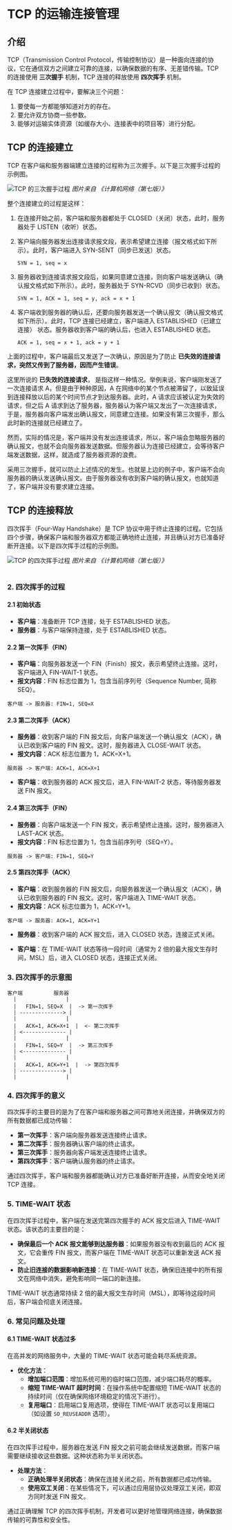 # TCP 的运输连接管理

## 介绍

TCP（Transmission Control Protocol，传输控制协议）是一种面向连接的协议，它在通信双方之间建立可靠的连接，以确保数据的有序、无差错传输。TCP 的连接使用 **三次握手** 机制，TCP 连接的释放使用 **四次挥手** 机制。

在 TCP 连接建立过程中，要解决三个问题：

1. 要使每一方都能够知道对方的存在。
2. 要允许双方协商一些参数。
3. 能够对运输实体资源（如缓存大小、连接表中的项目等）进行分配。

## TCP 的连接建立

TCP 在客户端和服务器端建立连接的过程称为三次握手。以下是三次握手过程的示例图。

![TCP 的三次握手过程](/assets/tcp-three-way-handshake.png)
*图片来自 《计算机网络（第七版）》*

整个连接建立的过程是这样：

1. 在连接开始之前，客户端和服务器都处于 CLOSED（关闭）状态，此时，服务器处于 LISTEN（收听）状态。
2. 客户端向服务器发出连接请求报文段，表示希望建立连接（报文格式如下所示）。此时，客户端进入 SYN-SENT（同步已发送）状态。

    ```plaintext
    SYN = 1, seq = x
    ```

3. 服务器收到连接请求报文段后，如果同意建立连接，则向客户端发送确认（确认报文格式如下所示）。此时，服务器处于 SYN-RCVD（同步已收到）状态。

    ```plaintext
    SYN = 1, ACK = 1, seq = y, ack = x + 1
    ```

4. 客户端收到服务器的确认后，还要向服务器发送一个确认报文（确认报文格式如下所示）。此时，TCP 连接已经建立，客户端进入 ESTABLISHED（已建立连接） 状态。服务器收到客户端的确认后，也进入 ESTABLISHED 状态。

    ```plaintext
    ACK = 1, seq = x + 1, ack = y + 1
    ```

上面的过程中，客户端最后又发送了一次确认，原因是为了防止 **已失效的连接请求，突然又传到了服务器，因而产生错误**。

这里所说的 **已失效的连接请求**， 是指这样一种情况。举例来说，客户端刚发送了一次连接请求 A，但是由于种种原因，A 在网络中的某个节点被滞留了，以致延误到连接释放以后的某个时间节点才到达服务器。此时，A 请求应该被认定为失效的请求，但之后 A 请求到达了服务器，服务器认为客户端又发出了一次连接请求，于是，服务器向客户端发出确认报文，同意建立连接。如果没有第三次握手，那么此时新的连接就已经建立了。

然而，实际的情况是，客户端并没有发出连接请求，所以，客户端会忽略服务器的确认报文，也就不会向服务器发送数据。但服务器认为连接已经建立，会等待客户端发送数据，这样，就造成了服务器资源的浪费。

采用三次握手，就可以防止上述情况的发生。也就是上边的例子中，客户端不会向服务器的确认发送确认报文。由于服务器没有收到客户端的确认报文，也就知道了，客户端并没有要求建立连接。

<!-- ### 5. 常见问题及处理

#### 5.1 SYN 洪泛攻击

SYN 洪泛攻击（SYN Flood Attack）是利用 TCP 三次握手过程中的漏洞进行的拒绝服务攻击。攻击者发送大量伪造的 SYN 报文，使服务器创建大量半连接，耗尽服务器资源。

- **防御方法**：
  - **SYN Cookies**：在服务器生成 SYN-ACK 报文时，不立即分配资源，而是通过加密算法生成一个 Cookie 作为 ACK 报文的一部分。客户端在第三次握手时，发送包含此 Cookie 的 ACK 报文，服务器验证后才分配资源。
  - **缩短 SYN-RECEIVED 超时时间**：减少服务器保持半连接状态的时间，尽快释放资源。
  - **限制每个 IP 的连接数**：防止单个 IP 发送大量 SYN 报文。

### 6. 三次握手与四次挥手的对比

在 TCP 协议中，连接的建立通过三次握手完成，而连接的释放通过四次挥手（Four-Way Handshake）完成。四次挥手的过程如下：

- **第一次挥手**：客户端发送 FIN 报文，表示不再发送数据，但仍可接收数据。
- **第二次挥手**：服务器收到 FIN 报文，发送 ACK 报文，确认已收到客户端的 FIN 报文。
- **第三次挥手**：服务器发送 FIN 报文，表示不再发送数据，但可接收数据。
- **第四次挥手**：客户端收到服务器的 FIN 报文，发送 ACK 报文，确认已收到服务器的 FIN 报文。

三次握手用于连接的建立，而四次挥手用于连接的释放，两者共同确保 TCP 连接的可靠性和有序性。 -->

## TCP 的连接释放

四次挥手（Four-Way Handshake）是 TCP 协议中用于终止连接的过程。它包括四个步骤，确保客户端和服务器双方都能正确地终止连接，并且确认对方已准备好断开连接。以下是四次挥手过程的示例图。

![TCP 的四次挥手过程](/assets/tcp-four-way-handshake.png)
*图片来自 《计算机网络（第七版）》*



























#



### 2. 四次挥手的过程

#### 2.1 初始状态

- **客户端**：准备断开 TCP 连接，处于 ESTABLISHED 状态。
- **服务器**：与客户端保持连接，处于 ESTABLISHED 状态。

#### 2.2 第一次挥手（FIN）

- **客户端**：向服务器发送一个 FIN（Finish）报文，表示希望终止连接。这时，客户端进入 FIN-WAIT-1 状态。
- **报文内容**：FIN 标志位置为 1，包含当前序列号（Sequence Number, 简称 SEQ）。

```plaintext
客户端 -> 服务器: FIN=1, SEQ=X
```

#### 2.3 第二次挥手（ACK）

- **服务器**：收到客户端的 FIN 报文后，向客户端发送一个确认报文（ACK），确认已收到客户端的 FIN 报文。这时，服务器进入 CLOSE-WAIT 状态。
- **报文内容**：ACK 标志位置为 1，ACK=X+1。

```plaintext
服务器 -> 客户端: ACK=1, ACK=X+1
```

- **客户端**：收到服务器的 ACK 报文后，进入 FIN-WAIT-2 状态，等待服务器发送 FIN 报文。

#### 2.4 第三次挥手（FIN）

- **服务器**：向客户端发送一个 FIN 报文，表示希望终止连接。这时，服务器进入 LAST-ACK 状态。
- **报文内容**：FIN 标志位置为 1，包含当前序列号（SEQ=Y）。

```plaintext
服务器 -> 客户端: FIN=1, SEQ=Y
```

#### 2.5 第四次挥手（ACK）

- **客户端**：收到服务器的 FIN 报文后，向服务器发送一个确认报文（ACK），确认已收到服务器的 FIN 报文。这时，客户端进入 TIME-WAIT 状态。
- **报文内容**：ACK 标志位置为 1，ACK=Y+1。

```plaintext
客户端 -> 服务器: ACK=1, ACK=Y+1
```

- **服务器**：收到客户端的 ACK 报文后，进入 CLOSED 状态，连接正式关闭。

- **客户端**：在 TIME-WAIT 状态等待一段时间（通常为 2 倍的最大报文生存时间，MSL）后，进入 CLOSED 状态，连接正式关闭。

### 3. 四次挥手的示意图

```plaintext
客户端          服务器
  |                |
  |   FIN=1, SEQ=X  |  -> 第一次挥手
  | --------------> |
  |                |
  |   ACK=1, ACK=X+1  |  <- 第二次挥手
  | <-------------- |
  |                |
  |   FIN=1, SEQ=Y  |  -> 第三次挥手
  | <-------------- |
  |                |
  |   ACK=1, ACK=Y+1  |  -> 第四次挥手
  | --------------> |
  |                |
```

### 4. 四次挥手的意义

四次挥手的主要目的是为了在客户端和服务器之间可靠地关闭连接，并确保双方的所有数据都已成功传输：

- **第一次挥手**：客户端向服务器发送连接终止请求。
- **第二次挥手**：服务器确认客户端的终止请求。
- **第三次挥手**：服务器向客户端发送连接终止请求。
- **第四次挥手**：客户端确认服务器的终止请求。

通过四次挥手，客户端和服务器都能确认对方已准备好断开连接，从而安全地关闭 TCP 连接。

### 5. TIME-WAIT 状态

在四次挥手过程中，客户端在发送完第四次握手的 ACK 报文后进入 TIME-WAIT 状态。该状态的主要目的是：

- **确保最后一个 ACK 报文能够到达服务器**：如果服务器没有收到最后的 ACK 报文，它会重传 FIN 报文，而客户端在 TIME-WAIT 状态可以重新发送 ACK 报文。
- **防止旧连接的数据影响新连接**：在 TIME-WAIT 状态，确保旧连接中的所有报文在网络中消失，避免影响同一端口的新连接。

TIME-WAIT 状态通常持续 2 倍的最大报文生存时间（MSL），即等待这段时间后，客户端会彻底关闭连接。

### 6. 常见问题及处理

#### 6.1 TIME-WAIT 状态过多

在高并发的网络服务中，大量的 TIME-WAIT 状态可能会耗尽系统资源。

- **优化方法**：
  - **增加端口范围**：增加系统可用的临时端口范围，减少端口耗尽的概率。
  - **缩短 TIME-WAIT 超时时间**：在操作系统中配置缩短 TIME-WAIT 状态的持续时间（仅在确保网络环境稳定的情况下进行）。
  - **复用端口**：启用端口复用选项，使得在 TIME-WAIT 状态可以复用端口（如设置 `SO_REUSEADDR` 选项）。

#### 6.2 半关闭状态

在四次挥手过程中，服务器在发送 FIN 报文之前可能会继续发送数据，而客户端需要继续接收这些数据。这种状态称为半关闭状态。

- **处理方法**：
  - **正确处理半关闭状态**：确保在连接关闭之前，所有数据都已成功传输。
  - **使用双工关闭**：在某些情况下，可以通过应用层协议处理双工关闭，即双方同时发送 FIN 报文。

通过正确理解 TCP 的四次挥手机制，开发者可以更好地管理网络连接，确保数据传输的可靠性和安全性。



